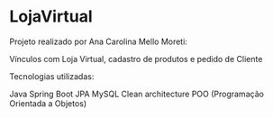 # LojaVirtual
Projeto realizado por Ana Carolina Mello Moreti:

Vínculos com Loja Virtual, cadastro de produtos e pedido de Cliente 

Tecnologias utilizadas:

Java
Spring Boot
JPA
MySQL
Clean architecture
POO (Programação Orientada a Objetos)
